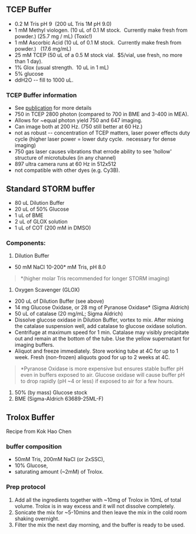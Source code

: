 ## TCEP Buffer

*   0.2 M Tris pH 9  (200 uL Tris 1M pH 9.0)
*   1 mM Methyl viologen. (10 uL of 0.1 M stock.  Currently make fresh from powder.) (25.7 mg / mL)  (Toxic!)
*   1 mM Ascorbic Acid (10 uL of 0.1 M stock.  Currently make fresh from powder.)   (17.6 mg/mL)
*   25 mM TCEP (50 uL of a 0.5 M stock vial.  $5/vial, use fresh, no more than 1 day).
*   1% Glox (usual strength.  10 uL in 1 mL)
*   5% glucose
*   ddH2O -- fill to 1000 uL.

### TCEP Buffer information

*   See [publication][1] for more details
*   750 in TCEP 2800 photon (compared to 700 in BME and 3-400 in MEA).
*   Allows for ~equal photon yield 750 and 647 imaging.
*   Can image both at 200 Hz. (750 still better at 60 Hz.) 
*   not as robust -- concentration of TCEP matters, laser power effects duty cycle (higher laser power = lower duty cycle.  necessary for dense imaging)
*   750 gas laser causes vibrations that errode ability to see 'hollow' structure of microtubules (in any channel)
*   897 ultra camera runs at 60 Hz in 512x512 
*   not compatible with other dyes (e.g. Cy3B). 

## Standard STORM buffer

*   80 uL Dilution Buffer
*   20 uL of 50% Glucose
*   1 uL of BME
*   2 uL of GLOX solution
*   1 uL of COT (200 mM in DMSO)

### Components:

1.  Dilution Buffer
* 50 mM NaCl 10-200* mM Tris, pH 8.0
> *(higher molar Tris recommended for longer STORM imaging)

1.  Oxygen Scavenger (GLOX) 
   * 200 uL of Dilution Buffer (see above) 
   * 14 mg Glucose Oxidase, or 28 mg of Pyranose Oxidase* (Sigma Aldrich) 
   * 50 uL of catalase (20 mg/mL; Sigma Aldrich) 
   * Dissolve glucose oxidase in Dilution Buffer, vortex to mix. After mixing the catalase suspension well, add catalase to glucose oxidase solution.
   * Centrifuge at maximum speed for 1 min. Catalase may visibly precipitate out and remain at the bottom of the tube. Use the yellow supernatant for imaging buffers. 
   * Aliquot and freeze immediately. Store working tube at 4C for up to 1 week. Fresh (non-frozen) aliquots good for up to 2 weeks at 4C.
   
> *Pyranose Oxidase is more expensive but ensures stable buffer pH even in buffers exposed to air.  Glucose oxidase will cause buffer pH to drop rapidly (pH ~4 or less) if exposed to air for a few hours.  

1.  50% (by mass) Glucose stock 
2.  BME (Sigma-Aldrich 63689-25ML-F)

 [1]: http://pubs.acs.org/doi/pdf/10.1021/ja3105279

## Trolox Buffer
Recipe from Kok Hao Chen
### buffer composition
* 50mM Tris, 200mM NaCl (or 2xSSC), 
* 10% Glucose, 
*  saturating amount (~2mM) of Trolox. 
  
### Prep protocol
1. Add all the ingredients together with ~10mg of Trolox in 10mL of total volume. Trolox is in way excess and it will not dissolve completely. 
2. Sonicate the mix for ~5-10mins and then leave the mix in the cold room shaking overnight. 
3. Filter the mix the next day morning, and the buffer is ready to be used. 